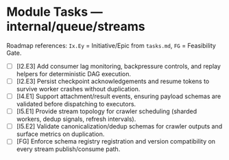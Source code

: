 # Module Tasks — internal/queue/streams

Roadmap references: `Ix.Ey` = Initiative/Epic from `tasks.md`, `FG` = Feasibility Gate.

- [ ] [I2.E3] Add consumer lag monitoring, backpressure controls, and replay helpers for deterministic DAG execution.
- [ ] [I2.E3] Persist checkpoint acknowledgements and resume tokens to survive worker crashes without duplication.
- [ ] [I4.E1] Support attachment/result events, ensuring payload schemas are validated before dispatching to executors.
- [ ] [I5.E1] Provide stream topology for crawler scheduling (sharded workers, dedup signals, refresh intervals).
- [ ] [I5.E2] Validate canonicalization/dedup schemas for crawler outputs and surface metrics on duplication.
- [ ] [FG] Enforce schema registry registration and version compatibility on every stream publish/consume path.
